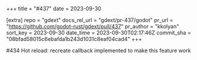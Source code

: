 +++
title = "#437"
date = 2023-09-30

[extra]
repo = "gdext"
docs_rel_url = "gdext/pr-437/godot"
pr_url = "https://github.com/godot-rust/gdext/pull/437"
pr_author = "kkolyan"
sort_key = 2023-09-30
date_time = 2023-09-30T02:17:46Z
commit_sha = "08bfad58015c6ebafda1b243d1031c8eaf04cad4"
+++

#434 Hot reload: recreate callback implemented to make this feature work
